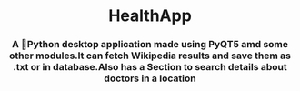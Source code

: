 # <h1 align=center> HealthApp </h1>
### <h3 align=center> A 🐍Python desktop application made using PyQT5 amd some other modules.It can fetch Wikipedia results and save them as .txt or in database.Also has a Section to search details about doctors in a location  </h3>
 
